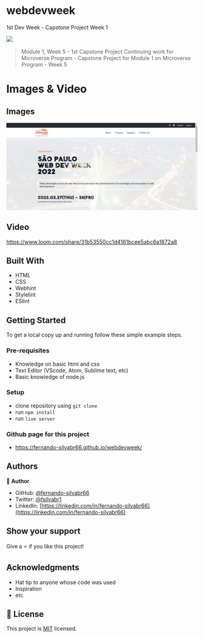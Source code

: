 # webdevweek
1st Dev Week - Capstone Project Week 1

![](https://img.shields.io/badge/Microverse-blueviolet)


> Module 1, Week 5 - 1st Capstone Project
> Continuing work for Microverse Program - Capstone Project for Module 1 on Microverse Program - Week 5


# Images & Video

## Images

![screenshot](./app-screenshot.jpg)

## Video

https://www.loom.com/share/31b53550cc1d4161bcee5abc6a1872a8

  

## Built With

- HTML
- CSS
- Webhint
- Stylelint
- ESlint

## Getting Started

To get a local copy up and running follow these simple example steps.

### Pre-requisites

- Knowledge on basic html and css
- Text Editor (VScode, Atom, Sublime text, etc)
- Basic knowledge of node.js

### Setup

- clone repository using `git clone`
- run `npm install`
- run `live server`

### Github page for this project

- https://fernando-silvabr66.github.io/webdevweek/


## Authors

👤 **Author**

- GitHub: [@fernando-silvabr66](https://github.com/fernando-silvabr66)
- Twitter: [@fsilvabr1](https://twitter.com/fsilvabr1)
- LinkedIn: [https://linkedin.com/in/fernando-silvabr66](https://linkedin.com/in/fernando-silvabr66)

## Show your support

Give a ⭐️ if you like this project!

## Acknowledgments

- Hat tip to anyone whose code was used
- Inspiration
- etc

## 📝 License

This project is [MIT](./MIT.md) licensed.

